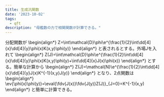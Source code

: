```yaml
---
title: 生成汎関数
date: '2023-10-02'
tags:
  - qft
description: "母艦数の力で相関関数が計算できる。"
---
```


分配関数が
\begin{align*}
  Z=\int\mathcal{D}\phi\e^{\frac{1}{2}\int\dd[4]{x}\dd[4]{y}\phi(x)K(x,y)\phi(y)}
\end{align*}
と表されるとする。外場$J$を入れて
\begin{align*}
  Z(J)=\int\mathcal{D}\phi\e^{\frac{1}{2}\int\dd[4]{x}\dd[4]{y}\phi(x)K(x,y)\phi(y)+\int\dd[4]{x}J(x)\phi(x)}
\end{align*}
とする。簡単な計算から
\begin{align*}
  Z(J)=\mathcal{N}\e^{\frac{1}{2}\int\dd[4]{x}\dd[4]{y}J(x)K^{-1}(x,y)J(y)}
\end{align*}
となり、2点関数は
\begin{align*}
  \ev{\phi(x)\phi(y)}=\eval{\fdv{J(x)}\fdv{J(y)}Z(J)}_{J=0}=K^{-1}(x,y)
\end{align*}
と簡単に計算できる。
